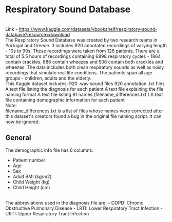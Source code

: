 # Respiratory Sound Database 
<br>Link - https://www.kaggle.com/datasets/vbookshelf/respiratory-sound-database?resource=download
<br>The Respiratory Sound Database was created by two research teams in Portugal and Greece. It includes 920 annotated recordings of varying length - 10s to 90s. These recordings were taken from 126 patients. There are a total of 5.5 hours of recordings containing 6898 respiratory cycles - 1864 contain crackles, 886 contain wheezes and 506 contain both crackles and wheezes. The data includes both clean respiratory sounds as well as noisy recordings that simulate real life conditions. The patients span all age groups - children, adults and the elderly.
<br>This Kaggle dataset includes:
920 .wav sound files
920 annotation .txt files
A text file listing the diagnosis for each patient
A text file explaining the file naming format
A text file listing 91 names (filename_differences.txt )
A text file containing demographic information for each patient
<br>Note:<br>
filename_differences.txt is a list of files whose names were corrected after this dataset's creators found a bug in the original file naming script. It can now be ignored.
<br>
## General
The demographic info file has 6 columns:
  - Patient number
  - Age
  - Sex
  - Adult BMI (kg/m2)
  - Child Weight (kg)
  - Child Height (cm)

<br>
The abbreviations used in the diagnosis file are:
  - COPD: Chronic Obstructive Pulmonary Disease
  - LRTI: Lower Respiratory Tract Infection
  - URTI: Upper Respiratory Tract Infection
